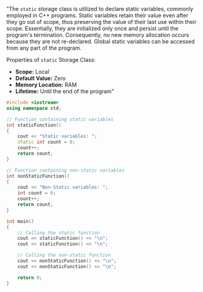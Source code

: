 "The `static` storage class is utilized to declare static variables, commonly employed in C++ programs. Static variables retain their value even after they go out of scope, thus preserving the value of their last use within their scope. Essentially, they are initialized only once and persist until the program's termination. Consequently, no new memory allocation occurs because they are not re-declared. Global static variables can be accessed from any part of the program.

Properties of `static` Storage Class:

- **Scope:** Local
- **Default Value:** Zero
- **Memory Location:** RAM
- **Lifetime:** Until the end of the program"

```cpp
#include <iostream>
using namespace std;

// Function containing static variables
int staticFunction()
{
    cout << "Static variables: ";
    static int count = 0;
    count++;
    return count;
}

// Function containing non-static variables
int nonStaticFunction()
{
    cout << "Non-Static variables: ";
    int count = 0;
    count++;
    return count;
}

int main()
{
    // Calling the static function
    cout << staticFunction() << "\n";
    cout << staticFunction() << "\n";

    // Calling the non-static function
    cout << nonStaticFunction() << "\n";
    cout << nonStaticFunction() << "\n";

    return 0;
}
```
